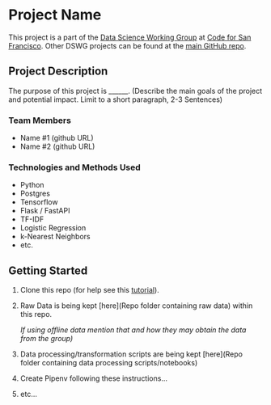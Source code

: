 # Project Name
This project is a part of the [Data Science Working Group](http://datascience.codeforsanfrancisco.org) at [Code for San Francisco](http://www.codeforsanfrancisco.org).  Other DSWG projects can be found at the [main GitHub repo](https://github.com/sfbrigade/data-science-wg).

## Project Description
The purpose of this project is ______. (Describe the main goals of the project and potential impact. Limit to a short paragraph, 2-3 Sentences)

### Team Members
* Name #1 (github URL)
* Name #2 (github URL)

### Technologies and Methods Used
* Python
* Postgres
* Tensorflow
* Flask / FastAPI
* TF-IDF
* Logistic Regression
* k-Nearest Neighbors
* etc. 

## Getting Started

1. Clone this repo (for help see this [tutorial](https://help.github.com/articles/cloning-a-repository/)).
2. Raw Data is being kept [here](Repo folder containing raw data) within this repo.

    *If using offline data mention that and how they may obtain the data from the group)*
    
3. Data processing/transformation scripts are being kept [here](Repo folder containing data processing scripts/notebooks)
4. Create Pipenv following these instructions...
5. etc...


